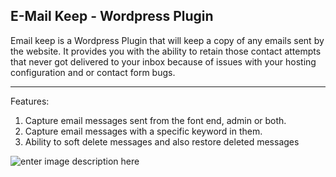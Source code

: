 ## E-Mail Keep - Wordpress Plugin

Email keep is a Wordpress Plugin that will keep a copy of any emails sent by the website.  It provides you with the ability to retain those contact attempts that never got delivered to your inbox because of issues with your hosting configuration and or contact form bugs.  

----------
Features:
 1. Capture email messages sent from the font end, admin or both.
 2. Capture email messages with a specific keyword in them.
 3. Ability to soft delete messages and also restore deleted messages
 
![enter image description here](https://d3vv6lp55qjaqc.cloudfront.net/items/1w2u0J283W1Q2p2v2k3Y/Screen%20Recording%202018-02-05%20at%2008.51%20PM.gif?X-CloudApp-Visitor-Id=2783412&v=41cc83f9)
